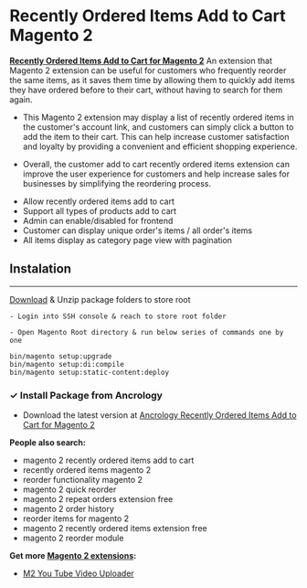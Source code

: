 Recently Ordered Items Add to Cart Magento 2
===========

**[Recently Ordered Items Add to Cart for Magento 2](https://store.ancrology.com/recently-ordered-items-add-to-cart.html/)** An extension that Magento 2 extension can be useful for customers who frequently reorder the same items, as it saves them time by allowing them to quickly add items they have ordered before to their cart, without having to search for them again.

- This Magento 2 extension may display a list of recently ordered items in the customer's account link, and customers can simply click a button to add the item to their cart. This can help increase customer satisfaction and loyalty by providing a convenient and efficient shopping experience.

- Overall, the customer add to cart recently ordered items extension can improve the user experience for customers and help increase sales for businesses by simplifying the reordering process.

<ul>
<li>Allow recently ordered items add to cart</li>
<li>Support all types of products add to cart</li>
<li>Admin can enable/disabled for frontend</li>
<li>Customer can display unique order's items / all order's items</li>
<li>All items display as category page view with pagination</li>
</ul>

## Instalation
-------
[Download](https://store.ancrology.com/recently-ordered-items-add-to-cart.html/) & Unzip package folders to store root
```
- Login into SSH console & reach to store root folder

- Open Magento Root directory & run below series of commands one by one

bin/magento setup:upgrade
bin/magento setup:di:compile
bin/magento setup:static-content:deploy
```

### ✓ Install Package from Ancrology

- Download the latest version at [Ancrology Recently Ordered Items Add to Cart for Magento 2](https://store.ancrology.com/recently-ordered-items-add-to-cart.html)


**People also search:**
- magento 2 recently ordered items add to cart
- recently ordered items magento 2
- reorder functionality magento 2
- magento 2 quick reorder
- magento 2 repeat orders extension free
- magento 2 order history
- reorder items for magento 2
- magento 2 recently ordered items extension free
- magento 2 reorder module


**Get more [Magento 2 extensions](https://store.ancrology.com/):**
- [M2 You Tube Video Uploader](https://store.ancrology.com/you-tube-video-uploader.html)
